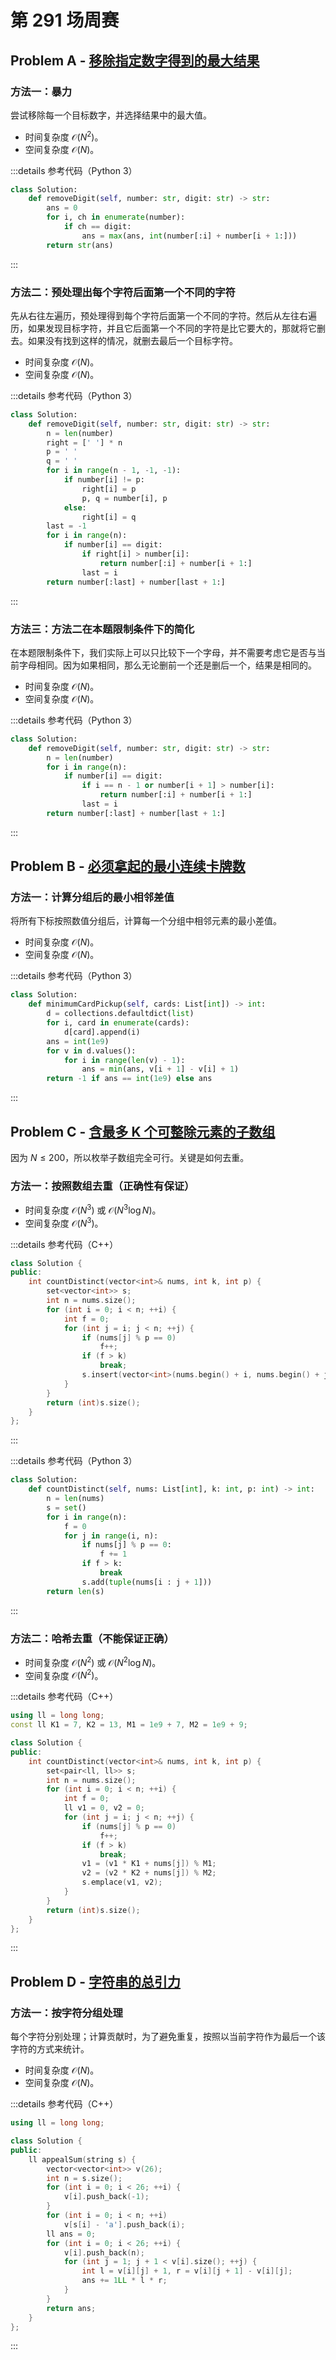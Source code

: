 # 第 291 场周赛

## Problem A - [移除指定数字得到的最大结果](https://leetcode.cn/problems/remove-digit-from-number-to-maximize-result/)

### 方法一：暴力

尝试移除每一个目标数字，并选择结果中的最大值。

- 时间复杂度 $\mathcal{O}(N^2)$。
- 空间复杂度 $\mathcal{O}(N)$。

:::details 参考代码（Python 3）

```python
class Solution:
    def removeDigit(self, number: str, digit: str) -> str:
        ans = 0
        for i, ch in enumerate(number):
            if ch == digit:
                ans = max(ans, int(number[:i] + number[i + 1:]))
        return str(ans)
```

:::

### 方法二：预处理出每个字符后面第一个不同的字符

先从右往左遍历，预处理得到每个字符后面第一个不同的字符。然后从左往右遍历，如果发现目标字符，并且它后面第一个不同的字符是比它要大的，那就将它删去。如果没有找到这样的情况，就删去最后一个目标字符。

- 时间复杂度 $\mathcal{O}(N)$。
- 空间复杂度 $\mathcal{O}(N)$。

:::details 参考代码（Python 3）

```python
class Solution:
    def removeDigit(self, number: str, digit: str) -> str:
        n = len(number)
        right = [' '] * n
        p = ' '
        q = ' '
        for i in range(n - 1, -1, -1):
            if number[i] != p:
                right[i] = p
                p, q = number[i], p
            else:
                right[i] = q
        last = -1
        for i in range(n):
            if number[i] == digit:
                if right[i] > number[i]:
                    return number[:i] + number[i + 1:]
                last = i
        return number[:last] + number[last + 1:]
```

:::

### 方法三：方法二在本题限制条件下的简化

在本题限制条件下，我们实际上可以只比较下一个字母，并不需要考虑它是否与当前字母相同。因为如果相同，那么无论删前一个还是删后一个，结果是相同的。

- 时间复杂度 $\mathcal{O}(N)$。
- 空间复杂度 $\mathcal{O}(N)$。

:::details 参考代码（Python 3）

```python
class Solution:
    def removeDigit(self, number: str, digit: str) -> str:
        n = len(number)
        for i in range(n):
            if number[i] == digit:
                if i == n - 1 or number[i + 1] > number[i]:
                    return number[:i] + number[i + 1:]
                last = i
        return number[:last] + number[last + 1:]
```

:::

## Problem B - [必须拿起的最小连续卡牌数](https://leetcode.cn/problems/minimum-consecutive-cards-to-pick-up/)

### 方法一：计算分组后的最小相邻差值

将所有下标按照数值分组后，计算每一个分组中相邻元素的最小差值。

- 时间复杂度 $\mathcal{O}(N)$。
- 空间复杂度 $\mathcal{O}(N)$。

:::details 参考代码（Python 3）

```python
class Solution:
    def minimumCardPickup(self, cards: List[int]) -> int:
        d = collections.defaultdict(list)
        for i, card in enumerate(cards):
            d[card].append(i)
        ans = int(1e9)
        for v in d.values():
            for i in range(len(v) - 1):
                ans = min(ans, v[i + 1] - v[i] + 1)
        return -1 if ans == int(1e9) else ans
```

:::


## Problem C - [含最多 K 个可整除元素的子数组](https://leetcode.cn/problems/k-divisible-elements-subarrays/)

因为 $N\le200$，所以枚举子数组完全可行。关键是如何去重。

### 方法一：按照数组去重（正确性有保证）

- 时间复杂度 $\mathcal{O}(N^3)$ 或 $\mathcal{O}(N^3\log N)$。
- 空间复杂度 $\mathcal{O}(N^3)$。

:::details 参考代码（C++）

```cpp
class Solution {
public:
    int countDistinct(vector<int>& nums, int k, int p) {
        set<vector<int>> s;
        int n = nums.size();
        for (int i = 0; i < n; ++i) {
            int f = 0;
            for (int j = i; j < n; ++j) {
                if (nums[j] % p == 0)
                    f++;
                if (f > k)
                    break;
                s.insert(vector<int>(nums.begin() + i, nums.begin() + j + 1));
            }
        }
        return (int)s.size();
    }
};
```

:::

:::details 参考代码（Python 3）

```python
class Solution:
    def countDistinct(self, nums: List[int], k: int, p: int) -> int:
        n = len(nums)
        s = set()
        for i in range(n):
            f = 0
            for j in range(i, n):
                if nums[j] % p == 0:
                    f += 1
                if f > k:
                    break
                s.add(tuple(nums[i : j + 1]))
        return len(s)
```

:::

### 方法二：哈希去重（不能保证正确）

- 时间复杂度 $\mathcal{O}(N^2)$ 或 $\mathcal{O}(N^2\log N)$。
- 空间复杂度 $\mathcal{O}(N^2)$。

:::details 参考代码（C++）

```cpp
using ll = long long;
const ll K1 = 7, K2 = 13, M1 = 1e9 + 7, M2 = 1e9 + 9;

class Solution {
public:
    int countDistinct(vector<int>& nums, int k, int p) {
        set<pair<ll, ll>> s;
        int n = nums.size();
        for (int i = 0; i < n; ++i) {
            int f = 0;
            ll v1 = 0, v2 = 0;
            for (int j = i; j < n; ++j) {
                if (nums[j] % p == 0)
                    f++;
                if (f > k)
                    break;
                v1 = (v1 * K1 + nums[j]) % M1;
                v2 = (v2 * K2 + nums[j]) % M2;
                s.emplace(v1, v2);
            }
        }
        return (int)s.size();
    }
};
```

:::

## Problem D - [字符串的总引力](https://leetcode.cn/problems/total-appeal-of-a-string/)

### 方法一：按字符分组处理

每个字符分别处理；计算贡献时，为了避免重复，按照以当前字符作为最后一个该字符的方式来统计。

- 时间复杂度 $\mathcal{O}(N)$。
- 空间复杂度 $\mathcal{O}(N)$。

:::details 参考代码（C++）

```cpp
using ll = long long;

class Solution {
public:
    ll appealSum(string s) {
        vector<vector<int>> v(26);
        int n = s.size();
        for (int i = 0; i < 26; ++i) {
            v[i].push_back(-1);
        }
        for (int i = 0; i < n; ++i)
            v[s[i] - 'a'].push_back(i);
        ll ans = 0;
        for (int i = 0; i < 26; ++i) {
            v[i].push_back(n);
            for (int j = 1; j + 1 < v[i].size(); ++j) {
                int l = v[i][j] + 1, r = v[i][j + 1] - v[i][j];
                ans += 1LL * l * r;
            }
        }
        return ans;
    }
};
```

:::
